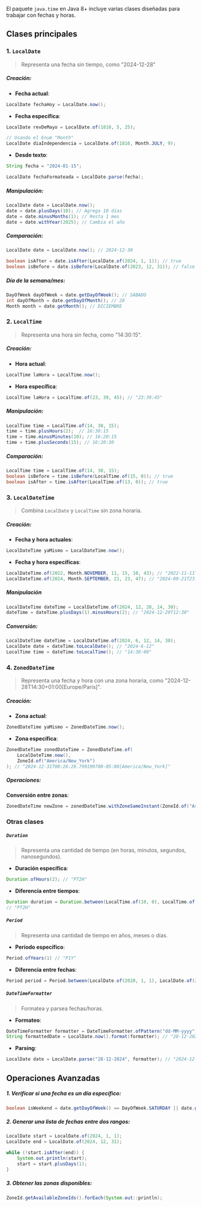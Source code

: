 El paquete `java.time` en Java 8+ incluye varias clases diseñadas para trabajar con fechas y horas.

## **Clases principales**
### 1. `LocalDate`
> Representa una fecha sin tiempo, como "2024-12-28"

##### **Creación**:
- **Fecha actual**: 
```Java
LocalDate fechaHoy = LocalDate.now();
```
- **Fecha específica**:
```Java
LocalDate revDeMayo = LocalDate.of(1810, 5, 25);

// Usando el Enum "Month"
LocalDate diaIndependencia = LocalDate.of(1816, Month.JULY, 9);
```
- **Desde texto**: 
```Java
String fecha = "2024-01-15";

LocalDate fechaFormateada = LocalDate.parse(fecha);
```

##### **Manipulación**:
```Java
LocalDate date = LocalDate.now(); 
date = date.plusDays(10); // Agrega 10 días 
date = date.minusMonths(1); // Resta 1 mes 
date = date.withYear(2025); // Cambia el año
```

##### **Comparación**:
```Java
LocalDate date = LocalDate.now(); // 2024-12-30

boolean isAfter = date.isAfter(LocalDate.of(2024, 1, 1)); // true
boolean isBefore = date.isBefore(LocalDate.of(2023, 12, 31)); // false
```

##### **Día de la semana/mes**:
```Java
DayOfWeek dayOfWeek = date.getDayOfWeek(); // SÁBADO 
int dayOfMonth = date.getDayOfMonth(); // 28 
Month month = date.getMonth(); // DICIEMBRE
```

### 2. `LocalTime`
> Representa una hora sin fecha, como "14:30:15".

##### **Creación**:
- **Hora actual**:
```Java
LocalTime laHora = LocalTime.now();
```
- **Hora específica**: 
```Java
LocalTime laHora = LocalTime.of(23, 39, 45); // "23:39:45"
```

##### **Manipulación**:
```Java
LocalTime time = LocalTime.of(14, 30, 15);
time = time.plusHours(2);  // 16:30:15
time = time.minusMinutes(10); // 16:20:15
time = time.plusSeconds(15); // 16:20:30
```

##### **Comparación**:
```Java
LocalTime time = LocalTime.of(14, 30, 15); 
boolean isBefore = time.isBefore(LocalTime.of(15, 0)); // true
boolean isAfter = time.isAfter(LocalTime.of(13, 0)); // true
```

### 3. `LocalDateTime`
> Combina `LocalDate` y `LocalTime` sin zona horaria.

##### **Creación**:
- **Fecha y hora actuales**: 
```Java
LocalDateTime yaMismo = LocalDateTime.now();
```
- **Fecha y hora específicas**:
```Java
LocalDateTime.of(2022, Month.NOVEMBER, 11, 15, 10, 43); // "2022-11-11T15:10:43"
LocalDateTime.of(2024, Month.SEPTEMBER, 21, 23, 47); // "2024-09-21T23:47"
```

##### **Manipulación**
```Java
LocalDateTime dateTime = LocalDateTime.of(2024, 12, 28, 14, 30);
dateTime = dateTime.plusDays(1).minusHours(2); // "2024-12-29T12:30"
```

##### **Conversión**:
```Java
LocalDateTime dateTime = LocalDateTime.of(2024, 6, 12, 14, 30);
LocalDate date = dateTime.toLocalDate(); // "2024-6-12"
LocalTime time = dateTime.toLocalTime(); // "14:30:00"
```

### 4. **`ZonedDateTime`**
> Representa una fecha y hora con una zona horaria, como "2024-12-28T14:30+01:00[Europe/Paris]".

##### **Creación**:
- **Zona actual**: 
```Java
ZonedDateTime yaMismo = ZonedDateTime.now();
```
- **Zona específica**:
```Java
ZonedDateTime zonedDateTime = ZonedDateTime.of(
    LocalDateTime.now(),
    ZoneId.of("America/New_York")
); // "2024-12-31T00:26:26.799199700-05:00[America/New_York]"
```
##### **Operaciones**:
**Conversión entre zonas**:
```Java
ZonedDateTime newZone = zonedDateTime.withZoneSameInstant(ZoneId.of("Asia/Tokyo"));
```

### **Otras clases**

##### `Duration`
> Representa una cantidad de tiempo (en horas, minutos, segundos, nanosegundos).

- **Duración específica**:
```Java
Duration.ofHours(2); // "PT2H"
```
- **Diferencia entre tiempos**:
```Java
Duration duration = Duration.between(LocalTime.of(10, 0), LocalTime.of(12, 0)); 
// "PT2H"
```

##### `Period`
> Representa una cantidad de tiempo en años, meses o días.

- **Período específico**:
```Java
Period.ofYears(1) // "P1Y"
```
- **Diferencia entre fechas**:
```Java
Period period = Period.between(LocalDate.of(2020, 1, 1), LocalDate.of(2024, 12, 28));
```

##### `DateTimeFormatter`
> Formatea y parsea fechas/horas.

- **Formateo**:
```Java
DateTimeFormatter formatter = DateTimeFormatter.ofPattern("dd-MM-yyyy"); 
String formattedDate = LocalDate.now().format(formatter); // "28-12-2024"
```
- **Parsing**:
```Java
LocalDate date = LocalDate.parse("28-12-2024", formatter); // "2024-12-28"
```

## **Operaciones Avanzadas**

##### 1. Verificar si una fecha es un día específico: 
```Java
boolean isWeekend = date.getDayOfWeek() == DayOfWeek.SATURDAY || date.getDayOfWeek() == DayOfWeek.SUNDAY;
```

##### 2. Generar una lista de fechas entre dos rangos: 
```Java
LocalDate start = LocalDate.of(2024, 1, 1);
LocalDate end = LocalDate.of(2024, 12, 31);

while (!start.isAfter(end)) {
    System.out.println(start);
    start = start.plusDays(1);
}
```

##### 3. Obtener las zonas disponibles: 
```Java
ZoneId.getAvailableZoneIds().forEach(System.out::println);
```